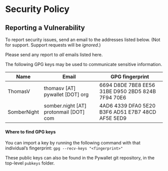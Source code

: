 # Security Policy

## Reporting a Vulnerability

To report security issues, send an email to the addresses listed below.
(Not for support. Support requests will be *ignored*.)

Please send any report to *all* emails listed here.

The following GPG keys may be used to communicate sensitive information.


| Name        | Email                                  | GPG fingerprint                                   |
|-------------|----------------------------------------|---------------------------------------------------|
| ThomasV     | thomasv [AT] pywallet [DOT] org        | 6694 D8DE 7BE8 EE56 31BE D950 2BD5 824B 7F94 70E6 |
| SomberNight | somber.night [AT] protonmail [DOT] com | 4AD6 4339 DFA0 5E20 B3F6 AD51 E7B7 48CD AF5E 5ED9 |


#### Where to find GPG keys

You can import a key by running the following command with that
individual’s fingerprint: `gpg --recv-keys "<fingerprint>"`

These public keys can also be found in the Pywallet git repository,
in the top-level `pubkeys` folder.
